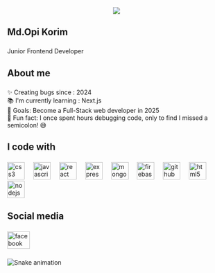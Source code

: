 <div align="center">
  <img height="" src="https://img.freepik.com/free-vector/gradient-business-linkedin-banner_23-2150091566.jpg?t=st=1736309878~exp=1736313478~hmac=1f254682e97f9353e6460c52f2f5f6bc1c4229b926694aefca93bb9fb4dc8544&w=826"  />
</div>


<h2 align="left">Md.Opi Korim</h2>

###

<p align="left">Junior Frontend Developer</p>

###

<h2 align="left">About me</h2>

###

<p align="left">✨ Creating bugs since : 2024<br>📚 I'm currently learning : Next.js<br>🎯 Goals: Become a Full-Stack web developer in 2025<br>🎲 Fun fact: I once spent hours debugging code, only to find I missed a semicolon! 😅</p>

###

<h2 align="left">I code with</h2>

###

<div align="left">
  <img src="https://cdn.jsdelivr.net/gh/devicons/devicon/icons/css3/css3-original.svg" height="40" alt="css3 logo"  />
  <img width="12" />
  <img src="https://cdn.jsdelivr.net/gh/devicons/devicon/icons/javascript/javascript-original.svg" height="40" alt="javascript logo"  />
  <img width="12" />
  <img src="https://cdn.jsdelivr.net/gh/devicons/devicon/icons/react/react-original.svg" height="40" alt="react logo"  />
  <img width="12" />
  <img src="https://cdn.jsdelivr.net/gh/devicons/devicon/icons/express/express-original.svg" height="40" alt="express logo"  />
  <img width="12" />
  <img src="https://cdn.jsdelivr.net/gh/devicons/devicon/icons/mongodb/mongodb-original.svg" height="40" alt="mongodb logo"  />
  <img width="12" />
  <img src="https://cdn.jsdelivr.net/gh/devicons/devicon/icons/firebase/firebase-plain.svg" height="40" alt="firebase logo"  />
  <img width="12" />
  <img src="https://cdn.jsdelivr.net/gh/devicons/devicon/icons/github/github-original.svg" height="40" alt="github logo"  />
  <img width="12" />
  <img src="https://cdn.jsdelivr.net/gh/devicons/devicon/icons/html5/html5-original.svg" height="40" alt="html5 logo"  />
  <img width="12" />
  <img src="https://cdn.jsdelivr.net/gh/devicons/devicon/icons/nodejs/nodejs-original.svg" height="40" alt="nodejs logo"  />
</div>

###

<h2 align="left">Social media</h2>

###

<div align="left">
  <a href="https://www.facebook.com/md.opi.185576" target="_blank">
    <img src="https://raw.githubusercontent.com/maurodesouza/profile-readme-generator/master/src/assets/icons/social/facebook/default.svg" width="52" height="40" alt="facebook logo"  />
  </a>
</div>

###










###

<img src="https://raw.githubusercontent.com/mdopi2024/mdopi2024/output/snake.svg" alt="Snake animation" />

###
